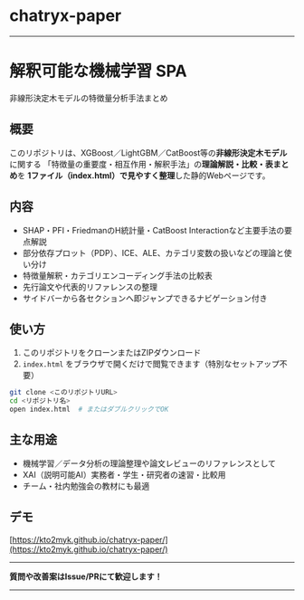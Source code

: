 # chatryx-paper
---

# 解釈可能な機械学習 SPA

非線形決定木モデルの特徴量分析手法まとめ

## 概要

このリポジトリは、XGBoost／LightGBM／CatBoost等の**非線形決定木モデル**に関する
「特徴量の重要度・相互作用・解釈手法」の**理論解説・比較・表まとめ**を
**1ファイル（index.html）で見やすく整理**した静的Webページです。

## 内容

* SHAP・PFI・FriedmanのH統計量・CatBoost Interactionなど主要手法の要点解説
* 部分依存プロット（PDP）、ICE、ALE、カテゴリ変数の扱いなどの理論と使い分け
* 特徴量解釈・カテゴリエンコーディング手法の比較表
* 先行論文や代表的リファレンスの整理
* サイドバーから各セクションへ即ジャンプできるナビゲーション付き

## 使い方

1. このリポジトリをクローンまたはZIPダウンロード
2. `index.html` をブラウザで開くだけで閲覧できます（特別なセットアップ不要）

```sh
git clone <このリポジトリURL>
cd <リポジトリ名>
open index.html  # またはダブルクリックでOK
```

## 主な用途

* 機械学習／データ分析の理論整理や論文レビューのリファレンスとして
* XAI（説明可能AI）実務者・学生・研究者の速習・比較用
* チーム・社内勉強会の教材にも最適

## デモ

[https://kto2myk.github.io/chatryx-paper/](https://kto2myk.github.io/chatryx-paper/)

---

**質問や改善案はIssue/PRにて歓迎します！**

---
